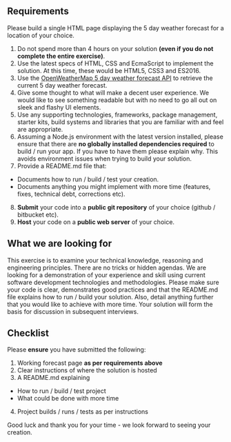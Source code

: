 ## Requirements

Please build a single HTML page displaying the 5 day weather forecast for a location of your choice.

1. Do not spend more than 4 hours on your solution **(even if you do not complete the entire exercise)**.
2. Use the latest specs of HTML, CSS and EcmaScript to implement the solution. At this time, these would be HTML5, CSS3 and ES2016.
3. Use the [OpenWeatherMap 5 day weather forecast API](http://openweathermap.org/forecast5) to retrieve the current 5 day weather forecast.
4. Give some thought to what will make a decent user experience. We would like to see something readable but with no need to go all out on sleek and flashy UI elements.
5. Use any supporting technologies, frameworks, package management, starter kits, build systems and libraries that you are familiar with and feel are appropriate.
6. Assuming a Node.js environment with the latest version installed, please ensure that there are **no globally
installed dependencies required** to build / run your app. If you have to have them please explain why.
This avoids environment issues when trying to build your solution.
7. Provide a README.md file that:
  - Documents how to run / build / test your creation.
  - Documents anything you might implement with more time (features, fixes, technical debt, corrections etc).
8. **Submit** your code into a **public git repository** of your choice (github / bitbucket etc).
9. **Host** your code on a **public web server** of your choice.

## What we are looking for

This exercise is to examine your technical knowledge, reasoning and engineering principles. There are no tricks or hidden agendas. We are looking for a demonstration of your experience and skill using current software development technologies and methodologies. Please make sure your code is clear, demonstrates good practices and that the README.md file explains how to run / build your solution. Also, detail anything further that you would like to achieve with more time. Your solution will form the basis for discussion in subsequent interviews.

## Checklist

Please **ensure** you have submitted the following:

1. Working forecast page **as per requirements above**
2. Clear instructions of where the solution is hosted
3. A README.md explaining
  - How to run / build / test project
  - What could be done with more time
4. Project builds / runs / tests as per instructions

Good luck and thank you for your time - we look forward to seeing your creation.
